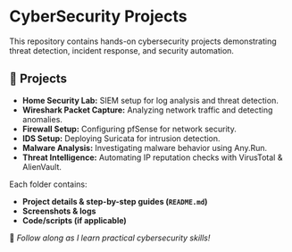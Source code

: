 # CyberSecurity Projects

This repository contains hands-on cybersecurity projects demonstrating 
threat detection, incident response, and security automation.

## 📌 Projects
- **Home Security Lab:** SIEM setup for log analysis and threat detection.
- **Wireshark Packet Capture:** Analyzing network traffic and detecting anomalies.
- **Firewall Setup:** Configuring pfSense for network security.
- **IDS Setup:** Deploying Suricata for intrusion detection.
- **Malware Analysis:** Investigating malware behavior using Any.Run.
- **Threat Intelligence:** Automating IP reputation checks with VirusTotal & AlienVault.

Each folder contains:
- **Project details & step-by-step guides (`README.md`)**
- **Screenshots & logs**
- **Code/scripts (if applicable)**

🚀 *Follow along as I learn practical cybersecurity skills!*
